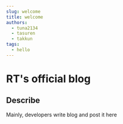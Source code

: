```yaml
---
slug: welcome
title: welcome
authors:
  - tuna2134
  - tasuren
  - takkun
tags:
  - hello
---
```


# RT's official blog

## Describe

Mainly, developers write blog and post it here